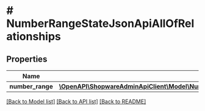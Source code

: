 # # NumberRangeStateJsonApiAllOfRelationships

## Properties

Name | Type | Description | Notes
------------ | ------------- | ------------- | -------------
**number_range** | [**\OpenAPI\ShopwareAdminApiClient\Model\NumberRangeStateJsonApiAllOfRelationshipsNumberRange**](NumberRangeStateJsonApiAllOfRelationshipsNumberRange.md) |  | [optional]

[[Back to Model list]](../../README.md#models) [[Back to API list]](../../README.md#endpoints) [[Back to README]](../../README.md)
